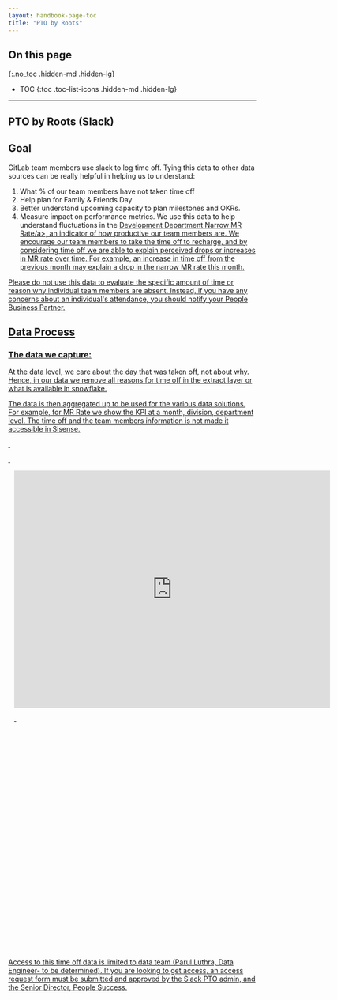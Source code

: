 ```yaml
---
layout: handbook-page-toc
title: "PTO by Roots"
---
```


## On this page
{:.no_toc .hidden-md .hidden-lg}

- TOC
{:toc .toc-list-icons .hidden-md .hidden-lg}

---

## <i class="far fa-clock-lg" id="biz-tech-icons"></i>PTO by Roots (Slack)


## Goal
<p>GitLab team members use slack to log time off. Tying this data to other data sources can be really helpful in helping us to understand:</p>
<ol>
<li>What % of our team members have not taken time off</li>
<li>Help plan for Family &amp; Friends Day</li>
<li>Better understand upcoming capacity to plan milestones and OKRs.</li>
<li>Measure impact on performance metrics. We use this data to help understand fluctuations in the <a href=“https://app.periscopedata.com/app/gitlab/686954/Development-Department-MR-Rate”>Development Department Narrow MR Rate/a>, an indicator of how productive our team members are. We encourage our team members to take the time off to recharge, and by considering time off we are able to explain perceived drops or increases in MR rate over time. For example, an increase in time off from the previous month may explain a drop in the narrow MR rate this month.</li>
</ol>

Please do not use this data to evaluate the specific amount of time or reason why individual team members are absent. Instead, if you have any concerns about an individual's attendance, you should notify your People Business Partner.

## Data Process
<h3>The data we capture:</h3>
<p>At the data level, we care about the day that was taken off, not about why. Hence, in our data we remove all reasons for time off in the extract layer or what is available in snowflake.</p>
<p>The data is then aggregated up to be used for the various data solutions. For example, for MR Rate we show the KPI at a month, division, department level. The time off and the team members information is not made it accessible in Sisense. </p>
<p>&nbsp;</p>
<p>&nbsp;</p>
<div style="width: 640px; height: 480px; margin: 12px; position: relative;"><iframe allowfullscreen frameborder="0" style="width:640px; height:480px" src="https://lucid.app/documents/embeddedchart/c5b93f0e-50ca-4662-8ddd-701e1647a0b6" id="LdDNeR2fLuTT"></iframe></div>
<div style="width: 640px; height: 480px; margin: 12px; position: relative;">&nbsp;</div>

Access to this time off data is limited to data team (Parul Luthra, Data Engineer- to be determined). If you are looking to get access, an access request form must be submitted and approved by the Slack PTO admin, and the Senior Director, People Success.

